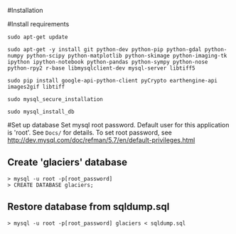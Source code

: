 #Installation

#Install requirements
```
sudo apt-get update

sudo apt-get -y install git python-dev python-pip python-gdal python-numpy python-scipy python-matplotlib python-skimage python-imaging-tk ipython ipython-notebook python-pandas python-sympy python-nose python-rpy2 r-base libmysqlclient-dev mysql-server libtiff5

sudo pip install google-api-python-client pyCrypto earthengine-api images2gif libtiff 

sudo mysql_secure_installation 

sudo mysql_install_db
```

#Set up database
Set mysql root password. Default user for this application is 'root'. See ```Docs/``` for details. To set root password, see http://dev.mysql.com/doc/refman/5.7/en/default-privileges.html

Create 'glaciers' database
------------------
```
> mysql -u root -p[root_password]
> CREATE DATABASE glaciers;
```


Restore database from sqldump.sql
------------------

```> mysql -u root -p[root_password] glaciers < sqldump.sql```
